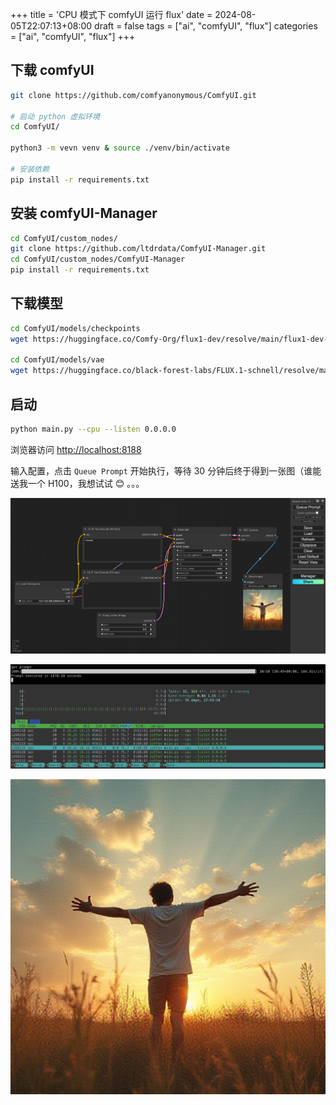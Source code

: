 +++
title = 'CPU 模式下 comfyUI 运行 flux'
date = 2024-08-05T22:07:13+08:00
draft = false
tags = ["ai", "comfyUI", "flux"]
categories = ["ai", "comfyUI", "flux"]
+++

## 下载 comfyUI

```bash
git clone https://github.com/comfyanonymous/ComfyUI.git

# 启动 python 虚拟环境
cd ComfyUI/ 

python3 -m vevn venv & source ./venv/bin/activate

# 安装依赖
pip install -r requirements.txt
```

## 安装 comfyUI-Manager

```bash
cd ComfyUI/custom_nodes/
git clone https://github.com/ltdrdata/ComfyUI-Manager.git
cd ComfyUI/custom_nodes/ComfyUI-Manager
pip install -r requirements.txt
```

## 下载模型

```bash
cd ComfyUI/models/checkpoints
wget https://huggingface.co/Comfy-Org/flux1-dev/resolve/main/flux1-dev-fp8.safetensors

cd ComfyUI/models/vae
wget https://huggingface.co/black-forest-labs/FLUX.1-schnell/resolve/main/ae.sft
```

## 启动

```bash
python main.py --cpu --listen 0.0.0.0
```

浏览器访问 <http://localhost:8188>

输入配置，点击 `Queue Prompt` 开始执行，等待 30 分钟后终于得到一张图（谁能送我一个 H100，我想试试 😊 。。。

![2024-08-05-22-20-eVSxvM](https://raw.githubusercontent.com/zzkrix/blog-images/main/assets/2024-08-05-22-20-eVSxvM.png)

![2024-08-05-22-20-SxCWvA](https://raw.githubusercontent.com/zzkrix/blog-images/main/assets/2024-08-05-22-20-SxCWvA.png)

![2024-08-05-22-19-IvXVtG](https://raw.githubusercontent.com/zzkrix/blog-images/main/assets/2024-08-05-22-19-IvXVtG.png)
